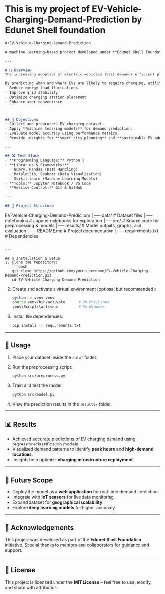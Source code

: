# This is my project of EV-Vehicle-Charging-Demand-Prediction by Edunet Shell foundation


```markdown
#⚡EV-Vehicle-Charging-Demand-Prediction

A machine learning–based project developed under **Edunet Shell Foundation** that predicts the demand for **Electric Vehicle (EV) charging stations**. The project aims to support smart energy management, optimize charging infrastructure, and encourage the adoption of sustainable mobility solutions.  

---

# 📌 Overview
The increasing adoption of electric vehicles (EVs) demands efficient planning and optimization of charging infrastructure. This project leverages **data-driven techniques** and **predictive modeling** to forecast charging demand patterns.  

By predicting when and where EVs are likely to require charging, utility providers and policymakers can:
- Reduce energy load fluctuations
- Improve grid stability
- Optimize charging station placement
- Enhance user convenience

---

## 🎯 Objectives
- Collect and preprocess EV charging dataset.  
- Apply **machine learning models** for demand prediction.  
- Evaluate model accuracy using performance metrics.  
- Provide insights for **smart city planning** and **sustainable EV adoption**.  

---

## 🛠️ Tech Stack
- **Programming Language:** Python 🐍  
- **Libraries & Frameworks:**  
  - NumPy, Pandas (Data Handling)  
  - Matplotlib, Seaborn (Data Visualization)  
  - Scikit-learn (Machine Learning Models)  
- **Tools:** Jupyter Notebook / VS Code  
- **Version Control:** Git & GitHub  

---

## 📂 Project Structure
```

EV-Vehicle-Charging-Demand-Prediction/
│── data/               # Dataset files
│── notebooks/          # Jupyter notebooks for exploration
│── src/                # Source code for preprocessing & models
│── results/            # Model outputs, graphs, and evaluation
│── README.md           # Project documentation
│── requirements.txt    # Dependencies

````

---

## ⚙️ Installation & Setup
1. Clone the repository:
   ```bash
   git clone https://github.com/your-username/EV-Vehicle-Charging-Demand-Prediction.git
   cd EV-Vehicle-Charging-Demand-Prediction
````

2. Create and activate a virtual environment (optional but recommended):

   ```bash
   python -m venv venv
   source venv/bin/activate      # On Mac/Linux
   venv\Scripts\activate         # On Windows
   ```

3. Install the dependencies:

   ```bash
   pip install -r requirements.txt
   ```

---

## 🚀 Usage

1. Place your dataset inside the `data/` folder.
2. Run the preprocessing script:

   ```bash
   python src/preprocess.py
   ```
3. Train and test the model:

   ```bash
   python src/model.py
   ```
4. View the prediction results in the `results/` folder.

---

## 📊 Results

* Achieved accurate predictions of EV charging demand using regression/classification models.
* Visualized demand patterns to identify **peak hours** and **high-demand locations**.
* Insights help optimize **charging infrastructure deployment**.

---

## 🔮 Future Scope

* Deploy the model as a **web application** for real-time demand prediction.
* Integrate with **IoT sensors** for live data monitoring.
* Expand dataset for **geographical scalability**.
* Explore **deep learning models** for higher accuracy.

---

## 🤝 Acknowledgements

This project was developed as part of the **Edunet Shell Foundation** initiative. Special thanks to mentors and collaborators for guidance and support.

---

## 📜 License

This project is licensed under the **MIT License** – feel free to use, modify, and share with attribution.
